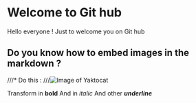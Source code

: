 # Welcome to Git hub

Hello everyone ! Just to welcome you on Git hub 

## Do you know how to embed images in the markdown ?

///* Do this :
///![Image of Yaktocat](https://octodex.github.com/images/yaktocat.png) 


Transform in **bold**
And in *italic*
And other ***underline***
